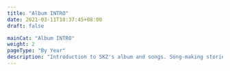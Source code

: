 ```yaml
---
title: "Album INTRO"
date: 2021-03-11T18:37:45+08:00
draft: false

mainCat: "Album INTRO"
weight: 2
pageType: "By Year"
description: "Introduction to SKZ's album and songs. Song-making stories. Point choreography."
---
```

